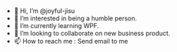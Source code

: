 - 👋 Hi, I’m @joyful-jisu
- 👀 I’m interested in being a humble person.
- 🌱 I’m currently learning WPF.
- 💞️ I’m looking to collaborate on new business product.
- 📫 How to reach me : Send email to me

<!---
joyful-jisu/joyful-jisu is a ✨ special ✨ repository because its `README.md` (this file) appears on your GitHub profile.
You can click the Preview link to take a look at your changes.
--->
